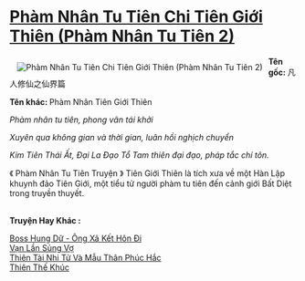 <a href="https://utruyen.com/pham-nhan-tu-tien-chi-tien-gioi-thien-pham-nhan-tu-tien-2/17517/" title="Phàm Nhân Tu Tiên Chi Tiên Giới Thiên (Phàm Nhân Tu Tiên 2)"><h1>Phàm Nhân Tu Tiên Chi Tiên Giới Thiên (Phàm Nhân Tu Tiên 2)</h1></a><div style="display:table"><img align="right" style="float: left; padding: 10px;" src="https://utruyen.com/images/story/200x260/pham-nhan-tu-tien-chi-tien-gioi-thien-pham-nhan-tu-tien-2.jpg" alt="Phàm Nhân Tu Tiên Chi Tiên Giới Thiên (Phàm Nhân Tu Tiên 2)"><b>Tên gốc: </b>凡人修仙之仙界篇<p></p><b>Tên khác: </b>Phàm Nhân Tiên Giới Thiên<p></p><i>Phàm nhân tu tiên, phong vân tái khởi<p></p>Xuyên qua không gian và thời gian, luân hồi nghịch chuyển<p></p>Kim Tiên Thái Ất, Đại La Đạo Tổ Tam thiên đại đạo, pháp tắc chí tôn.</i><p></p>《 Phàm Nhân Tu Tiên Truyện 》 Tiên Giới Thiên là tích xưa về một Hàn Lập khuynh đảo Tiên Giới, một tiểu tử người phàm tu tiên đến cảnh giới Bất Diệt trong truyền thuyết.</div><p><br><b>Truyện Hay Khác :</b></p><a href="https://utruyen.com/boss-hung-du-ong-xa-ket-hon-di/13322/" alt="Boss Hung Dữ - Ông Xã Kết Hôn Đi">Boss Hung Dữ - Ông Xã Kết Hôn Đi</a><br/><a href="https://github.com/quanluxury/ngontinhhot/tree/master/truyenhay/19222/" alt="Vạn Lần Sủng Vợ">Vạn Lần Sủng Vợ</a><br/><a href="https://github.com/quanluxury/truyenhot/tree/master/truyenhay/9796/" alt="Thiên Tài Nhi Tử Và Mẫu Thân Phúc Hắc">Thiên Tài Nhi Tử Và Mẫu Thân Phúc Hắc</a><br/><a href="https://www.wattpad.com/story/198358596-thi%C3%AAn-th%E1%BA%BF-kh%C3%BAc" alt="Thiên Thế Khúc">Thiên Thế Khúc</a><br/>